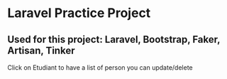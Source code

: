 # Laravel Practice Project

## Used for this project: Laravel, Bootstrap, Faker, Artisan, Tinker

Click on Etudiant to have a list of person you can update/delete
